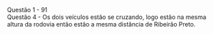 Questão 1 - 91  
Questão 4 - Os dois veículos estão se cruzando, logo estão na mesma altura da rodovia então estão a mesma distância de Ribeirão Preto.
